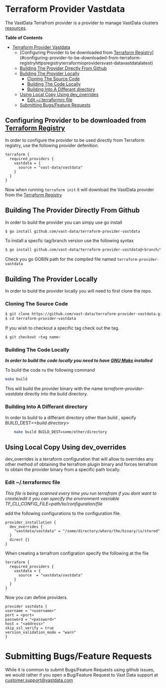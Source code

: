 # Terraform Provider Vastdata

The VastData Terrafrom provider is a provider to manage VastData clusters [resources](./resources).

<!-- markdown-toc start - Don't edit this section. Run M-x markdown-toc-refresh-toc -->
**Table of Contents**

- [Terraform Provider Vastdata](#terraform-provider-vastdata)
    - [Configuring Provider to be downloaded from [Terraform Registry](https://registry.terraform.io/providers/vast-data/vastdata/latest)](#configuring-provider-to-be-downloaded-from-terraform-registryhttpsregistryterraformioprovidersvast-datavastdatalatest)
    - [Building The Provider Directly From Github](#building-the-provider-directly-from-github)
    - [Building The Provider Locally](#building-the-provider-locally)
        - [Cloning The Source Code](#cloning-the-source-code)
        - [Building The Code Locally](#building-the-code-locally)
        - [Building Into A Differant directory](#building-into-a-differant-directory)
    - [Using Local Copy Using dev_overrides](#using-local-copy-using-dev_overrides)
        - [Edit ~/.terraformrc file](#edit-terraformrc-file)
    - [Submitting Bugs/Feature Requests](#submitting-bugsfeature-requests)

<!-- markdown-toc end -->


## Configuring Provider to be downloaded from [Terraform Registry](https://registry.terraform.io/providers/vast-data/vastdata/latest)
In order to configure the provider to be used directly from Terraform registry, use the following provider defenition. 
```hcl
terraform {
  required_providers {
    vastdata = {
      source = "vast-data/vastdata"
    }
  }
}
```
Now when running `terraform init` it will download the VastData provider from the [Terraform Registry](https://registry.terraform.io/providers/vast-data/vastdata/latest)

## Building The Provider Directly From Github

In order to build the provider you can simpy use go install 

```bash
$ go install github.com/vast-data/terraform-provider-vastdata
```

To install a specfic tag/branch version use the following syntax 
```bash
$ go install github.com/vast-data/terraform-provider-vastdata@<branch/tag>
```

Check you go GOBIN path for the compiled file named `terraform-provider-vastdata`

## Building The Provider Locally 

In order to build the provider locally you will need to first clone the repo.

### Cloning The Source Code

```bash
$ git clone https://github.com/vast-data/terraform-provider-vastdata.git
$ cd terraform-provider-vastdata
```

If you wish to checkout a specific tag check out the tag.

```bash
$ git checkout <tag name>
```

### Building The Code Locally 

***In order to build the code locally you need to have [GNU Make](https://www.gnu.org/software/make/) installed***

To build the code ru the following command

```bash
make build
```

This will build the provider binary with the name *terraform-provider-vastdata* directly into the build directory.

### Building Into A Differant directory

In order to build to a differant directory other than build , specify BUILD_DEST=<*build directory*>

```bash
	make build BUILD_DEST=some/other/directory
```

## Using Local Copy Using dev_overrides

dev_overrides is a terraform configuration that will allow to overrides any other method of obtaining the terrafrom plugin binary and forces terrafrom to obtain the provider binary from a specific path locally.

### Edit ~/.terraformrc file 

*This file is being scanned every time you run terrafrom if you dont want to create/edit it you can specify the environment vasriable TF_CLI_CONFIG_FILE=path/to/configuration/file*

add the following configurations to the configuration file.

```hcl
provider_installation {
  dev_overrides {
    "vastdata/vastdata" = "/some/directory/where/the/binary/is/stored"
  }
  direct {}
} 
```

When creating a terrafrom configration specify the following at the file 

```hcl
terraform {
  required_providers {
    vastdata = {
      source  = "vastdata/vastdata"
    }
  }
}
```

Now you can define providers.

```hcl
provider vastdata {
username = "<username>"
port = <port>
password = "<password>"
host = "<address>"
skip_ssl_verify = true
version_validation_mode = "warn"
}
```
# Submitting Bugs/Feature Requests

While it is common to submit Bugs/Feature Requests using github issues,
we would rather if you open a Bug/Feature Request to Vast Data support at customer.support@vastdata.com

